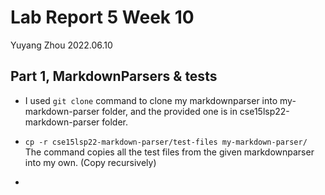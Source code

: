 # Lab Report 5 Week 10
Yuyang Zhou
2022.06.10

## Part 1, MarkdownParsers & tests
* I used `git clone` command to clone my markdownparser into my-markdown-parser folder, and the provided one is in cse15lsp22-markdown-parser folder. 

* `cp -r cse15lsp22-markdown-parser/test-files my-markdown-parser/` The command copies all the test files from the given markdownparser into my own. (Copy recursively) 
* 






